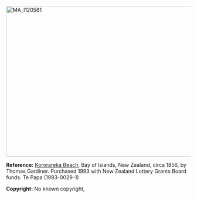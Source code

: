 <html><body><a href="/wp-content/uploads/2014/06/MA_I120561.jpg"><img class="alignnone size-full wp-image-168" src="/wp-content/uploads/2014/06/MA_I120561.jpg" alt="MA_I120561" width="640" height="410"></a>

<strong>Reference:</strong> <a href="collections.tepapa.govt.nz/Object/41571" target="_blank">Kororareka Beach</a>, Bay of Islands, New Zealand, circa 1856, by Thomas Gardiner. Purchased 1993 with New Zealand Lottery Grants Board funds. Te Papa (1993-0029-1)

<strong>Copyright:</strong> No known copyright,</body></html>